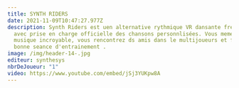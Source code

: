 ```yaml
---
title: SYNTH RIDERS
date: 2021-11-09T10:47:27.977Z
description: Synth Riders est uen alternative rythmique VR dansante freestyle
  avec prise en charge officielle des chansons personnlisées. Vous meme dans la
  musique incroyable, vous rencontrez ds amis dans le multijoueurs et faites une
  bonne seance d'entrainement .
image: /img/header-14-.jpg
editeur: synthesys
nbrDeJoueur: "1"
video: https://www.youtube.com/embed/jSj3YUKpw8A
---
```

